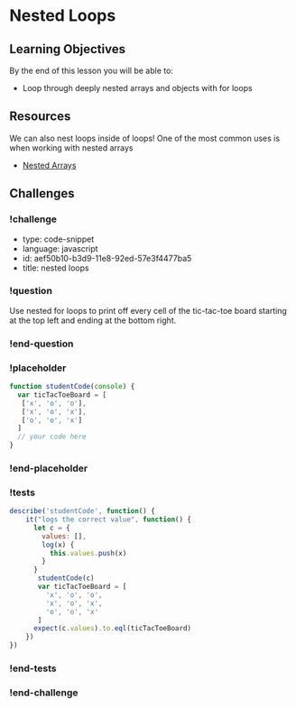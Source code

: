 # Nested Loops

## Learning Objectives

By the end of this lesson you will be able to:

* Loop through deeply nested arrays and objects with for loops

## Resources

We can also nest loops inside of loops! One of the most common uses is when working with nested arrays

* [Nested Arrays](http://www.elated.com/articles/nested-arrays-in-javascript/)

## Challenges

<!-- Question -->

### !challenge

* type: code-snippet
* language: javascript
* id: aef50b10-b3d9-11e8-92ed-57e3f4477ba5
* title: nested loops

### !question

Use nested for loops to print off every cell of the tic-tac-toe board starting at the top left and ending at the bottom right.

### !end-question

### !placeholder

```js
function studentCode(console) {
  var ticTacToeBoard = [
   ['x', 'o', 'o'],
   ['x', 'o', 'x'],
   ['o', 'o', 'x']
  ]
  // your code here
}

```

### !end-placeholder

### !tests

```js
describe('studentCode', function() {
    it("logs the correct value", function() {
      let c = {
        values: [],
        log(x) {
          this.values.push(x)
        }
      }
       studentCode(c)
       var ticTacToeBoard = [
         'x', 'o', 'o',
         'x', 'o', 'x',
         'o', 'o', 'x'
       ]
      expect(c.values).to.eql(ticTacToeBoard)
    })
})
```
### !end-tests

### !end-challenge
